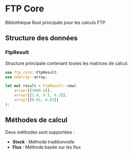 # FTP Core

Bibliothèque Rust principale pour les calculs FTP.

## Structure des données

### FtpResult
Structure principale contenant toutes les matrices de calcul.

```rust
use ftp_core::FtpResult;
use ndarray::array;

let mut result = FtpResult::new(
    array![[1000.0]], 
    array![[1.0, 0.5, 0.2]],
    array![[0.01, 0.02]]
);
```

## Méthodes de calcul

Deux méthodes sont supportées :
- **Stock** : Méthode traditionnelle
- **Flux** : Méthode basée sur les flux






